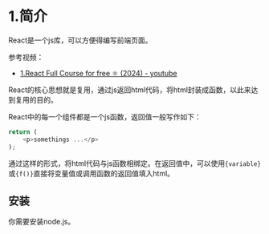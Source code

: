 # 1.简介

React是一个js库，可以方便得编写前端页面。  

参考视频：  
- [1.React Full Course for free ⚛️ (2024) - youtube](https://www.youtube.com/watch?v=CgkZ7MvWUAA)

React的核心思想就是复用，通过js返回html代码，将html封装成函数，以此来达到复用的目的。  

React中的每一个组件都是一个js函数，返回值一般写作如下：  
```javascript
return (
    <p>somethings ...</p>
);
```

通过这样的形式，将html代码与js函数相绑定。在返回值中，可以使用`{variable}`或`{f()}`直接将变量值或调用函数的返回值填入html。  

## 安装

你需要安装node.js。  
